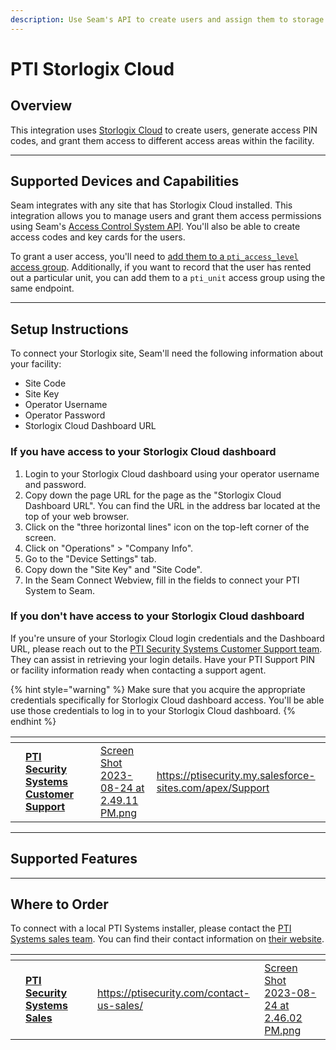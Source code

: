 ```yaml
---
description: Use Seam's API to create users and assign them to storage rental units.
---
```


# PTI Storlogix Cloud

## Overview

This integration uses [Storlogix Cloud](https://ptisecurity.com/products/storlogixcloudplatform/) to create users, generate access PIN codes, and grant them access to different access areas within the facility.

***

## Supported Devices and Capabilities

Seam integrates with any site that has Storlogix Cloud installed. This integration allows you to manage users and grant them access permissions using Seam's [Access Control System API](../products/access-systems/). You'll also be able to create access codes and key cards for the users.

To grant a user access, you'll need to [add them to a `pti_access_level` access group](../products/access-systems/assigning-users-to-access-groups.md). Additionally, if you want to record that the user has rented out a particular unit, you can add them to a `pti_unit` access group using the same endpoint.

***

## Setup Instructions&#x20;

To connect your Storlogix site, Seam'll need the following information about your facility:

* Site Code
* Site Key
* Operator Username
* Operator Password
* Storlogix Cloud Dashboard URL

### If you have access to your Storlogix Cloud dashboard

1. Login to your Storlogix Cloud dashboard using your operator username and password.
2. Copy down the page URL for the page as the "Storlogix Cloud Dashboard URL". You can find the URL in the address bar located at the top of your web browser.
3. Click on the "three horizontal lines" icon on the top-left corner of the screen.
4. Click on "Operations" > "Company Info".
5. Go to the "Device Settings" tab.
6. Copy down the "Site Key" and "Site Code".
7. In the Seam Connect Webview, fill in the fields to connect your PTI System to Seam.

### If you don't have access to your Storlogix Cloud dashboard

If you're unsure of your Storlogix Cloud login credentials and the Dashboard URL, please reach out to the [PTI Security Systems Customer Support team](https://ptisecurity.my.salesforce-sites.com/apex/Support). They can assist in retrieving your login details. Have your PTI Support PIN or facility information ready when contacting a support agent.

{% hint style="warning" %}
Make sure that you acquire the appropriate credentials specifically for Storlogix Cloud dashboard access. You'll be able use those credentials to log in to your Storlogix Cloud dashboard.
{% endhint %}

<table data-card-size="large" data-view="cards"><thead><tr><th></th><th></th><th></th><th data-hidden data-card-cover data-type="files"></th><th data-hidden data-card-target data-type="content-ref"></th></tr></thead><tbody><tr><td></td><td><a href="https://ptisecurity.my.salesforce-sites.com/apex/Support"><strong>PTI Security Systems Customer Support</strong></a></td><td></td><td><a href="../.gitbook/assets/Screen Shot 2023-08-24 at 2.49.11 PM.png">Screen Shot 2023-08-24 at 2.49.11 PM.png</a></td><td><a href="https://ptisecurity.my.salesforce-sites.com/apex/Support">https://ptisecurity.my.salesforce-sites.com/apex/Support</a></td></tr></tbody></table>

***

## Supported Features





***

## Where to Order

To connect with a local PTI Systems installer, please contact the [PTI Systems sales team](https://ptisecurity.com/contact-us-sales/). You can find their contact information on [their website](https://ptisecurity.com/contact-us-sales/).



<table data-card-size="large" data-view="cards"><thead><tr><th></th><th></th><th></th><th data-hidden data-card-target data-type="content-ref"></th><th data-hidden data-card-cover data-type="files"></th></tr></thead><tbody><tr><td></td><td><a href="https://ptisecurity.com/contact-us-sales/"><strong>PTI Security Systems Sales</strong></a></td><td></td><td><a href="https://ptisecurity.com/contact-us-sales/">https://ptisecurity.com/contact-us-sales/</a></td><td><a href="../.gitbook/assets/Screen Shot 2023-08-24 at 2.46.02 PM.png">Screen Shot 2023-08-24 at 2.46.02 PM.png</a></td></tr></tbody></table>
